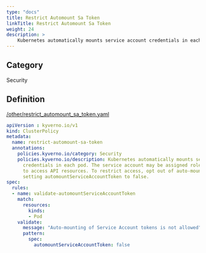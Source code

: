 ```yaml
---
type: "docs"
title: Restrict Automount Sa Token
linkTitle: Restrict Automount Sa Token
weight: 24
description: >
    Kubernetes automatically mounts service account credentials in each pod. The service account may be assigned roles allowing pods to access API resources. To restrict access, opt out of auto-mounting tokens by setting automountServiceAccountToken to false.
---
```


## Category
Security

## Definition
[/other/restrict_automount_sa_token.yaml](https://github.com/kyverno/policies/raw/main//other/restrict_automount_sa_token.yaml)

```yaml
apiVersion : kyverno.io/v1
kind: ClusterPolicy
metadata:
  name: restrict-automount-sa-token
  annotations:
    policies.kyverno.io/category: Security
    policies.kyverno.io/description: Kubernetes automatically mounts service account 
      credentials in each pod. The service account may be assigned roles allowing pods 
      to access API resources. To restrict access, opt out of auto-mounting tokens by 
      setting automountServiceAccountToken to false.
spec:
  rules:
  - name: validate-automountServiceAccountToken
    match:
      resources:
        kinds:
        - Pod
    validate:
      message: "Auto-mounting of Service Account tokens is not allowed"
      pattern:
        spec:
          automountServiceAccountToken: false
```
